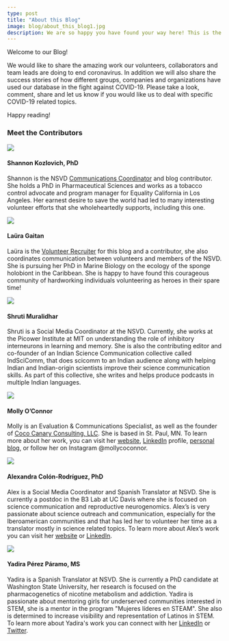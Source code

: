 ```yaml
---
type: post
title: "About this Blog"
image: blog/about_this_blog1.jpg
description: We are so happy you have found your way here! This is the diary of a database, a database full of real life superhero scientists willing to volunteer their time and expertise to the COVID-19 public health crisis. Our articles cover who we are, what we do, and explore the things that may be holding us back. Happy Reading!
---
```

Welcome to our Blog! 

We would like to share the amazing work our volunteers, collaborators and team leads are doing to end coronavirus. In addition we will also share the success stories of how different groups, companies and organizations have used our database in the fight against COVID-19. Please take a look, comment, share and let us know if you would like us to deal with specific COVID-19 related topics. 

Happy reading!

### Meet the Contributors

<div class="blog-profile">
    <img src="/img/blog/about_this_blog2.jpg">
    <div>
        <h4>Shannon Kozlovich, PhD</h4>
        <p>
            Shannon is the NSVD <u>Communications Coordinator</u> and blog contributor. She holds a PhD in Pharmaceutical Sciences and works as a tobacco control advocate and program manager for Equality California in Los Angeles. Her earnest desire to save the world had led to many interesting volunteer efforts that she wholeheartedly supports, including this one.
        </p>
    </div>
</div>

<div class="blog-profile">
    <img src="/img/blog/about_this_blog3.jpg">
    <div>
        <h4>Laüra Gaitan</h4>
        <p>
            Laüra is the <u>Volunteer Recruiter</u> for this blog and a contributor, she also coordinates communication between volunteers and members of the NSVD. She is pursuing her PhD in Marine Biology on the ecology of the sponge holobiont in the Caribbean. She is happy to have found this courageous community of hardworking individuals volunteering as heroes in their spare time!
        </p>
    </div>
</div>

<div class="blog-profile">
    <img src="/img/blog/about_this_blog4.jpg">
    <div>
        <h4>Shruti Muralidhar</h4>
        <p>
            Shruti is a Social Media Coordinator at the NSVD. Currently, she works at the Picower Institute at MIT on understanding the role of inhibitory interneurons in learning and memory. She is also the contributing editor and co-founder of an Indian Science Communication collective called IndSciComm, that does scicomm to an Indian audience along with helping Indian and Indian-origin scientists improve their science communication skills. As part of this collective, she writes and helps produce podcasts in multiple Indian languages.
        </p>
    </div>
</div>

<div class="blog-profile">
    <img src="/img/blog/about_this_blog5.jpg">
    <div>
        <h4>Molly O’Connor</h4>
        <p>
            Molly is an Evaluation &amp; Communications Specialist, as well as the founder of <a href="https://cococanaryconsulting.com/">Coco Canary Consulting, LLC</a>. She is based in St. Paul, MN. To learn more about her work, you can visit her <a href="https://cococanaryconsulting.com/">website</a>, <a href="https://www.linkedin.com/in/molly-o-connor-she-her-hers-002312b6/">LinkedIn</a> profile, <a href="https://mollycoconnor.com/">personal blog</a>, or follow her on Instagram @mollycoconnor.
        </p>
    </div>
</div>

<div class="blog-profile">
    <img src="/img/blog/about_this_blog6.jpg">
    <div>
        <h4>Alexandra Colón-Rodríguez, PhD</h4>
        <p>
            Alex is a Social Media Coordinator and Spanish Translator at NSVD. She is currently a postdoc in the B3 Lab at UC Davis where she is focused on science communication and reproductive neurogenomics. Alex’s is very passionate about science outreach and communication, especially for the Iberoamerican communities and that has led her to volunteer her time as a translator mostly in science related topics. To learn more about Alex’s work you can visit her <a href="https://www.alexandracr.com/">website</a> or <a href="https://www.linkedin.com/in/alexandracr/">LinkedIn</a>.
        </p>
    </div>
</div>

<div class="blog-profile">
    <img src="/img/blog/about_this_blog7.jpg">
    <div>
        <h4>Yadira Pérez Páramo, MS</h4>
        <p>
            Yadira is a Spanish Translator at NSVD. She is currently a PhD candidate at Washington State University, her research is focused on the pharmacogenetics of nicotine metabolism and addiction. Yadira is passionate about mentoring girls for underserved communities interested in STEM, she is a mentor in the program "Mujeres líderes en STEAM". She also is determined to increase visibility and representation of Latinos in STEM. To learn more about Yadira's work you can connect with her <a href="http://www.linkedin.com/in/yadiraperezparamo">LinkedIn</a> or <a href="https://twitter.com/xitlalli23">Twitter</a>.
        </p>
    </div>
</div>
